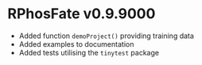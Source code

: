 # RPhosFate v0.9.9000

* Added function `demoProject()` providing training data
* Added examples to documentation
* Added tests utilising the `tinytest` package
